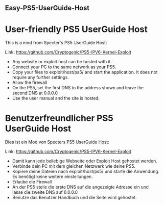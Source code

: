 ## Easy-PS5-UserGuide-Host

# User-friendly PS5 UserGuide Host

This is a mod from Specter's PS5 UserGuide Host:

Link: https://github.com/Cryptogenic/PS5-IPV6-Kernel-Exploit

- Any website or exploit host can be hosted with it.
- Connect your PC to the same network as your PS5.
- Copy your files to exploit/host/ps5/ and start the application. It does not require any further settings.
- Allow the firewall
- On the PS5, set the first DNS to the address shown and leave the second DNS at 0.0.0.0
- Use the user manual and the site is hosted.


# Benutzerfreundlicher PS5 UserGuide Host

Dies ist ein Mod von Specters PS5 UserGuide Host:

Link: https://github.com/Cryptogenic/PS5-IPV6-Kernel-Exploit

- Damit kann jede beliebige Webseite oder Exploit Host gehostet werden.
- Verbinde dein PC mit dem gleichen Netzwerk wie deine PS5.
-  Kopiere deine Dateien nach exploit/host/ps5/ und starte die Anwendung. Es benötigt keine weitere einstellungen.
- Erlaube die Firewall
- An der PS5 stelle die erste DNS auf die angezeigte Adresse ein und lasse die zweite DNS auf 0.0.0.0
- Benutze das Benutzer Handbuch und die Seite wird gehostet.
